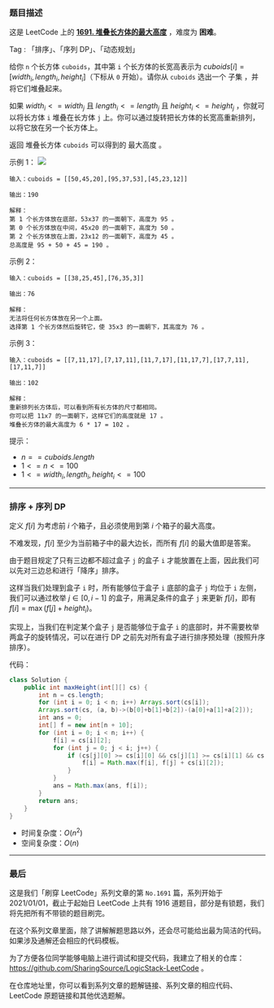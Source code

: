 ### 题目描述

这是 LeetCode 上的 **[1691. 堆叠长方体的最大高度](https://acoier.com/2022/12/10/1691.%20%E5%A0%86%E5%8F%A0%E9%95%BF%E6%96%B9%E4%BD%93%E7%9A%84%E6%9C%80%E5%A4%A7%E9%AB%98%E5%BA%A6%EF%BC%88%E5%9B%B0%E9%9A%BE%EF%BC%89/)** ，难度为 **困难**。

Tag : 「排序」、「序列 DP」、「动态规划」



给你 `n` 个长方体 `cuboids`，其中第 `i` 个长方体的长宽高表示为 $cuboids[i] = [width_i, length_i, height_i]$（下标从 `0` 开始）。请你从 `cuboids` 选出一个 子集 ，并将它们堆叠起来。

如果 $width_{i} <= width_{j}$ 且 $length_{i} <= length_{j}$ 且 $height_{i} <= height_{j}$ ，你就可以将长方体 `i` 堆叠在长方体 `j` 上。你可以通过旋转把长方体的长宽高重新排列，以将它放在另一个长方体上。

返回 堆叠长方体 `cuboids` 可以得到的 最大高度 。

示例 1：
![](https://assets.leetcode-cn.com/aliyun-lc-upload/uploads/2020/12/12/image.jpg)

```
输入：cuboids = [[50,45,20],[95,37,53],[45,23,12]]

输出：190

解释：
第 1 个长方体放在底部，53x37 的一面朝下，高度为 95 。
第 0 个长方体放在中间，45x20 的一面朝下，高度为 50 。
第 2 个长方体放在上面，23x12 的一面朝下，高度为 45 。
总高度是 95 + 50 + 45 = 190 。
```
示例 2：
```
输入：cuboids = [[38,25,45],[76,35,3]]

输出：76

解释：
无法将任何长方体放在另一个上面。
选择第 1 个长方体然后旋转它，使 35x3 的一面朝下，其高度为 76 。
```
示例 3：
```
输入：cuboids = [[7,11,17],[7,17,11],[11,7,17],[11,17,7],[17,7,11],[17,11,7]]

输出：102

解释：
重新排列长方体后，可以看到所有长方体的尺寸都相同。
你可以把 11x7 的一面朝下，这样它们的高度就是 17 。
堆叠长方体的最大高度为 6 * 17 = 102 。
```

提示：
* $n == cuboids.length$
* $1 <= n <= 100$
* $1 <= width_{i}, length_{i}, height_{i} <= 100$

---

### 排序 + 序列 DP

定义 $f[i]$ 为考虑前 $i$ 个箱子，且必须使用到第 $i$ 个箱子的最大高度。

不难发现，$f[i]$ 至少为当前箱子中的最大边长，而所有 $f[i]$ 的最大值即是答案。

由于题目规定了只有三边都不超过盒子 `j` 的盒子 `i` 才能放置在上面，因此我们可以先对三边总和进行「降序」排序。

这样当我们处理到盒子 `i` 时，所有能够位于盒子 `i` 底部的盒子 `j` 均位于 `i` 左侧，我们可以通过枚举 $j \in [0, i - 1]$ 的盒子，用满足条件的盒子 `j` 来更新 $f[i]$，即有 $f[i] = \max(f[j] + height_i)$。

实现上，当我们在判定某个盒子 `j` 是否能够位于盒子 `i` 的底部时，并不需要枚举两盒子的旋转情况，可以在进行 DP 之前先对所有盒子进行排序预处理（按照升序排序）。


代码：
```Java 
class Solution {
    public int maxHeight(int[][] cs) {
        int n = cs.length;
        for (int i = 0; i < n; i++) Arrays.sort(cs[i]);
        Arrays.sort(cs, (a, b)->(b[0]+b[1]+b[2])-(a[0]+a[1]+a[2]));   
        int ans = 0;
        int[] f = new int[n + 10];
        for (int i = 0; i < n; i++) {
            f[i] = cs[i][2];
            for (int j = 0; j < i; j++) {
                if (cs[j][0] >= cs[i][0] && cs[j][1] >= cs[i][1] && cs[j][2] >= cs[i][2]) {
                    f[i] = Math.max(f[i], f[j] + cs[i][2]);
                }
            }
            ans = Math.max(ans, f[i]);
        }
        return ans;
    }
}
```
* 时间复杂度：$O(n^2)$
* 空间复杂度：$O(n)$

---

### 最后

这是我们「刷穿 LeetCode」系列文章的第 `No.1691` 篇，系列开始于 2021/01/01，截止于起始日 LeetCode 上共有 1916 道题目，部分是有锁题，我们将先把所有不带锁的题目刷完。

在这个系列文章里面，除了讲解解题思路以外，还会尽可能给出最为简洁的代码。如果涉及通解还会相应的代码模板。

为了方便各位同学能够电脑上进行调试和提交代码，我建立了相关的仓库：https://github.com/SharingSource/LogicStack-LeetCode 。

在仓库地址里，你可以看到系列文章的题解链接、系列文章的相应代码、LeetCode 原题链接和其他优选题解。

